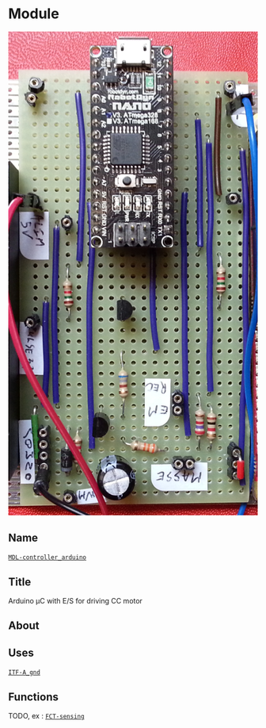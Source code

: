 # Module
![](viewme.jpg)

## Name
[`MDL-controller_arduino`]()

## Title
Arduino µC with E/S for driving CC motor

## About

## Uses
[`ITF-A_gnd`](../../interfaces/ITF-A_gnd)

## Functions
TODO, ex : [`FCT-sensing`](../../functions/FCT-sensing)
